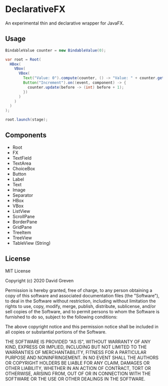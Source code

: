 # DeclarativeFX

An experimental thin and declarative wrapper for JavaFX.

## Usage

```java
BindableValue counter = new BindableValue(0);

var root = Root(
  HBox(
    VBox(
      VBox(
        Text("Value: 0").compute(counter, () -> "Value: " + counter.get()),
        Button("Increment").on((event, component) -> {
          counter.update(before -> (int) before + 1);
        })
      )
    )
  )
);

root.launch(stage);
```

## Components

* Root
* FX
* TextField
* TextArea
* ChoiceBox
* Button
* Label
* Text
* Image
* Separator
* HBox
* VBox
* ListView
* ScrollPane
* BorderPane
* GridPane
* TreeItem
* TreeView
* TableView (String)

## License

MIT License

Copyright (c) 2020 David Greven

Permission is hereby granted, free of charge, to any person obtaining a copy
of this software and associated documentation files (the "Software"), to deal
in the Software without restriction, including without limitation the rights
to use, copy, modify, merge, publish, distribute, sublicense, and/or sell
copies of the Software, and to permit persons to whom the Software is
furnished to do so, subject to the following conditions:

The above copyright notice and this permission notice shall be included in all
copies or substantial portions of the Software.

THE SOFTWARE IS PROVIDED "AS IS", WITHOUT WARRANTY OF ANY KIND, EXPRESS OR
IMPLIED, INCLUDING BUT NOT LIMITED TO THE WARRANTIES OF MERCHANTABILITY,
FITNESS FOR A PARTICULAR PURPOSE AND NONINFRINGEMENT. IN NO EVENT SHALL THE
AUTHORS OR COPYRIGHT HOLDERS BE LIABLE FOR ANY CLAIM, DAMAGES OR OTHER
LIABILITY, WHETHER IN AN ACTION OF CONTRACT, TORT OR OTHERWISE, ARISING FROM,
OUT OF OR IN CONNECTION WITH THE SOFTWARE OR THE USE OR OTHER DEALINGS IN THE
SOFTWARE.
